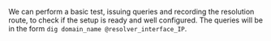 We can perform a basic test, issuing queries and recording the resolution route, to check if the setup is ready and well configured. The queries will be in the form `dig domain_name @resolver_interface_IP`.
